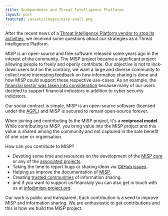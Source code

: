 ```yaml
---
title: Independence and Threat Intelligence Platforms
layout: post
featured: /assets/images/misp-small.png
---
```


After the recent news of a [Threat Intelligence Platform vendor to stop its activities](http://soltra.com/en/articles/soltra-wind-down/), we received some questions about our strategies as a Threat Intelligence Platform.

MISP is an open-source and free software released some years ago in the interest of the community. The MISP project became a significant project
allowing people to freely and openly contribute. Our objective is not to lock-down users but on the contrary, we want a large and diverse community to collect
more interesting feedback on how information sharing is done and how MISP could support these respective use-cases. As an example, the [financial sector was taken into consideration](https://www.circl.lu/assets/files/MISP-financial-sector-infosharing.pdf) because many of our users decided to support financial indicators in addition to cyber security indicators.

Our social contract is simple, MISP is an open-source software (licensed under the [AGPL](https://www.gnu.org/licenses/agpl-3.0.en.html)) and MISP is secured to remain open-source forever.

When joining and contributing to the MISP project, it's a **reciprocal model**. While contributing to MISP, you bring value into the MISP project and this value is shared among the community and not captured in the sole benefit of one user or organisation.

How can you contribute to MISP?

 - Devoting some time and resources on the development of the [MISP core](https://github.com/MISP/MISP) or any of the [associated projects](https://github.com/MISP).
 - Taking the time to report bugs or sharing ideas via [GitHub issues](https://github.com/MISP/MISP/issues/).
 - Helping us improve the documentation of [MISP](https://github.com/MISP/misp-book).
 - Creating [trusted communities](http://www.misp-project.org/communities/) of information sharing.
 - and if you want to support us financialy you can also get in touch with us at info@misp-project.org.

Our work is public and transparent. Each contribution is a seed to improve MISP and information sharing. We are enthusiastic to get contributions and this is how we build the MISP project.


